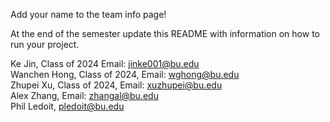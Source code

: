 Add your name to the team info page!

At the end of the semester update this README with information on how to run your project. 

Ke Jin, Class of 2024 Email: jinke001@bu.edu \
Wanchen Hong, Class of 2024, Email: wghong@bu.edu \
Zhupei Xu, Class of 2024, Email: xuzhupei@bu.edu \
Alex Zhang, Email: zhangal@bu.edu \
Phil Ledoit, pledoit@bu.edu
